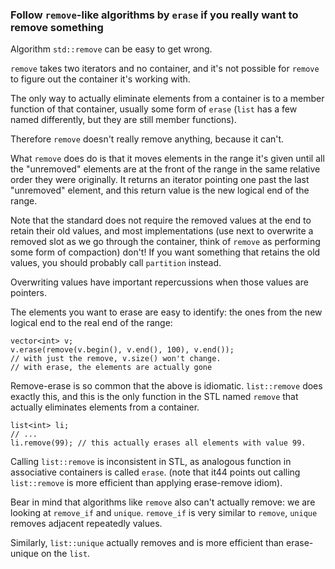 ### Follow `remove`-like algorithms by `erase` if you really want to remove something

Algorithm `std::remove` can be easy to get wrong.

`remove` takes two iterators and no container, and it's not possible for `remove` to figure out the container it's working with.

The only way to actually eliminate elements from a container is to a member function of that container, usually some form of `erase` (`list` has a few named differently, but they are still member functions).

Therefore `remove` doesn't really remove anything, because it can't.

What `remove` does do is that it moves elements in the range it's given until all the "unremoved" elements are at the front of the range in the same relative order they were originally.
It returns an iterator pointing one past the last "unremoved" element, and this return value is the new logical end of the range.

Note that the standard does not require the removed values at the end to retain their old values, and most implementations (use next to overwrite a removed slot as we go through the container, think of `remove` as performing some form of compaction) don't!
If you want something that retains the old values, you should probably call `partition` instead.

Overwriting values have important repercussions when those values are pointers.

The elements you want to erase are easy to identify: the ones from the new logical end to the real end of the range:
```
vector<int> v;
v.erase(remove(v.begin(), v.end(), 100), v.end());
// with just the remove, v.size() won't change.
// with erase, the elements are actually gone
```

Remove-erase is so common that the above is idiomatic.
`list::remove` does exactly this, and this is the only function in the STL named `remove` that actually eliminates elements from a container.
```
list<int> li;
// ...
li.remove(99); // this actually erases all elements with value 99.
```
Calling `list::remove` is inconsistent in STL, as analogous function in associative containers is called `erase`. (note that it44 points out calling `list::remove` is more efficient than applying erase-remove idiom).

Bear in mind that algorithms like `remove` also can't actually remove: we are looking at `remove_if` and `unique`.
`remove_if` is very similar to `remove`, `unique` removes adjacent repeatedly values.

Similarly, `list::unique` actually removes and is more efficient than erase-unique on the `list`.
